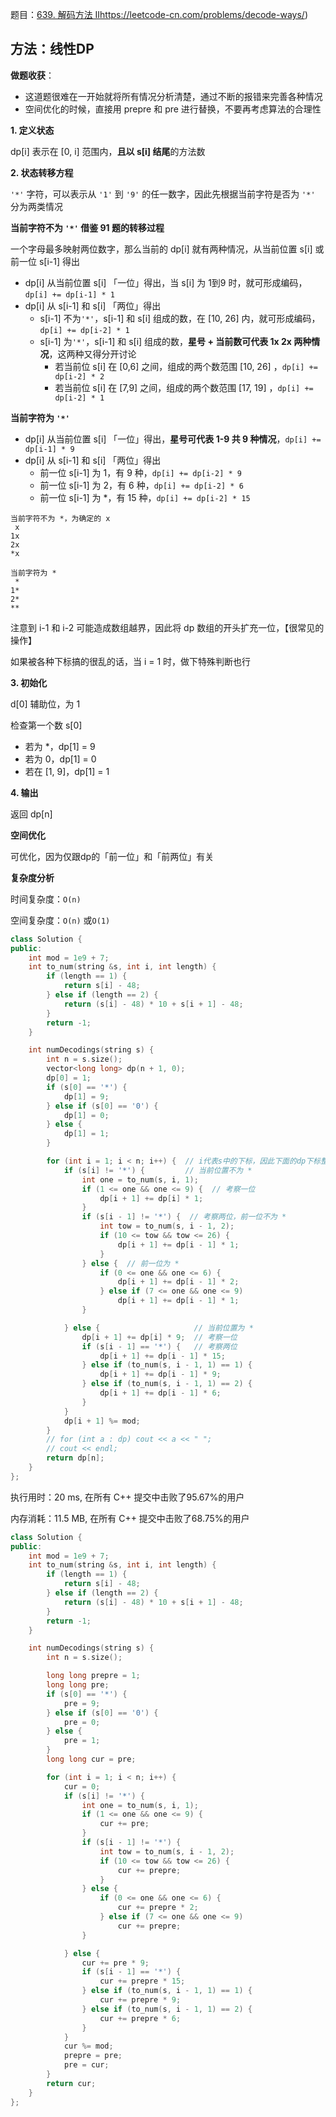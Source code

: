 题目：[639. 解码方法 II](https://leetcode-cn.com/problems/decode-ways-ii/)https://leetcode-cn.com/problems/decode-ways/)

## 方法：线性DP

**做题收获**：

- 这道题很难在一开始就将所有情况分析清楚，通过不断的报错来完善各种情况
- 空间优化的时候，直接用 prepre 和 pre 进行替换，不要再考虑算法的合理性

**1. 定义状态**

dp[i] 表示在 [0, i] 范围内，**且以 s[i] 结尾**的方法数

**2. 状态转移方程**

`'*'` 字符，可以表示从 `'1'` 到 `'9'` 的任一数字，因此先根据当前字符是否为 `'*'` 分为两类情况

**当前字符不为 `'*'` 借鉴 91 题的转移过程**

一个字母最多映射两位数字，那么当前的 dp[i] 就有两种情况，从当前位置 s[i] 或 前一位 s[i-1] 得出

- dp[i] 从当前位置 s[i] 「一位」得出，当 s[i] 为 1到9 时，就可形成编码，`dp[i] += dp[i-1] * 1`
- dp[i] 从 s[i-1] 和 s[i] 「两位」得出
  - s[i-1] 不为`'*'`，s[i-1] 和 s[i] 组成的数，在 [10, 26] 内，就可形成编码，`dp[i] += dp[i-2] * 1`
  - s[i-1] 为`'*'`，s[i-1] 和 s[i] 组成的数，**星号 + 当前数可代表 1x 2x 两种情况**，这两种又得分开讨论
    - 若当前位 s[i] 在 [0,6] 之间，组成的两个数范围 [10, 26] ，`dp[i] += dp[i-2] * 2`
    - 若当前位 s[i] 在 [7,9] 之间，组成的两个数范围 [17, 19] ，`dp[i] += dp[i-2] * 1`


**当前字符为 `'*'`**

- dp[i] 从当前位置 s[i] 「一位」得出，**星号可代表 1-9 共 9 种情况**，`dp[i] += dp[i-1] * 9`
- dp[i] 从 s[i-1] 和 s[i] 「两位」得出
  - 前一位 s[i-1] 为 1，有 9 种，`dp[i] += dp[i-2] * 9`
  - 前一位 s[i-1] 为 2，有 6 种，`dp[i] += dp[i-2] * 6`
  - 前一位 s[i-1] 为 *，有 15 种，`dp[i] += dp[i-2] * 15`

```
当前字符不为 *，为确定的 x
 x
1x
2x
*x

当前字符为 *
 *
1*
2*
**
```



注意到 i-1 和  i-2 可能造成数组越界，因此将 dp 数组的开头扩充一位，【很常见的操作】

如果被各种下标搞的很乱的话，当 i = 1 时，做下特殊判断也行

**3. 初始化**

d[0] 辅助位，为 1

检查第一个数 s[0]

- 若为 *，dp[1] = 9
- 若为 0，dp[1] = 0
- 若在 [1, 9]，dp[1] = 1

**4. 输出**

返回 dp[n]

**空间优化**

可优化，因为仅跟dp的「前一位」和「前两位」有关

**复杂度分析**

时间复杂度：`O(n)`

空间复杂度：`O(n)` 或`O(1)`

```c++
class Solution {
public:
    int mod = 1e9 + 7;
    int to_num(string &s, int i, int length) {
        if (length == 1) {
            return s[i] - 48;
        } else if (length == 2) {
            return (s[i] - 48) * 10 + s[i + 1] - 48;
        }
        return -1;
    }

    int numDecodings(string s) {
        int n = s.size();
        vector<long long> dp(n + 1, 0);
        dp[0] = 1;
        if (s[0] == '*') {
            dp[1] = 9;
        } else if (s[0] == '0') {
            dp[1] = 0;
        } else {
            dp[1] = 1;
        }

        for (int i = 1; i < n; i++) {  // i代表s中的下标，因此下面的dp下标整体加1
            if (s[i] != '*') {         // 当前位置不为 *
                int one = to_num(s, i, 1);
                if (1 <= one && one <= 9) {  // 考察一位
                    dp[i + 1] += dp[i] * 1;
                }
                if (s[i - 1] != '*') {  // 考察两位，前一位不为 *
                    int tow = to_num(s, i - 1, 2);
                    if (10 <= tow && tow <= 26) {
                        dp[i + 1] += dp[i - 1] * 1;
                    }
                } else {  // 前一位为 *
                    if (0 <= one && one <= 6) {
                        dp[i + 1] += dp[i - 1] * 2;
                    } else if (7 <= one && one <= 9)
                        dp[i + 1] += dp[i - 1] * 1;
                }

            } else {                     // 当前位置为 *
                dp[i + 1] += dp[i] * 9;  // 考察一位
                if (s[i - 1] == '*') {   // 考察两位
                    dp[i + 1] += dp[i - 1] * 15;
                } else if (to_num(s, i - 1, 1) == 1) {
                    dp[i + 1] += dp[i - 1] * 9;
                } else if (to_num(s, i - 1, 1) == 2) {
                    dp[i + 1] += dp[i - 1] * 6;
                }
            }
            dp[i + 1] %= mod;
        }
        // for (int a : dp) cout << a << " ";
        // cout << endl;
        return dp[n];
    }
};
```

执行用时：20 ms, 在所有 C++ 提交中击败了95.67%的用户

内存消耗：11.5 MB, 在所有 C++ 提交中击败了68.75%的用户

```c++
class Solution {
public:
    int mod = 1e9 + 7;
    int to_num(string &s, int i, int length) {
        if (length == 1) {
            return s[i] - 48;
        } else if (length == 2) {
            return (s[i] - 48) * 10 + s[i + 1] - 48;
        }
        return -1;
    }

    int numDecodings(string s) {
        int n = s.size();

        long long prepre = 1;
        long long pre;
        if (s[0] == '*') {
            pre = 9;
        } else if (s[0] == '0') {
            pre = 0;
        } else {
            pre = 1;
        }
        long long cur = pre;

        for (int i = 1; i < n; i++) {
            cur = 0;
            if (s[i] != '*') {
                int one = to_num(s, i, 1);
                if (1 <= one && one <= 9) {
                    cur += pre;
                }
                if (s[i - 1] != '*') {
                    int tow = to_num(s, i - 1, 2);
                    if (10 <= tow && tow <= 26) {
                        cur += prepre;
                    }
                } else {
                    if (0 <= one && one <= 6) {
                        cur += prepre * 2;
                    } else if (7 <= one && one <= 9)
                        cur += prepre;
                }

            } else {
                cur += pre * 9;
                if (s[i - 1] == '*') {
                    cur += prepre * 15;
                } else if (to_num(s, i - 1, 1) == 1) {
                    cur += prepre * 9;
                } else if (to_num(s, i - 1, 1) == 2) {
                    cur += prepre * 6;
                }
            }
            cur %= mod;
            prepre = pre;
            pre = cur;
        }
        return cur;
    }
};
```
